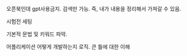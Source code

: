 
오픈북인데 gpt사용금지. 검색만 가능. 즉, 내가 내용을 정리해서 가져갈 수 있음.


시험전 세팅

기본적 문법 및 키워드 파악.

어플리케이션 어떻게 개발하는지 로직. 큰 틀에 대한 이해
